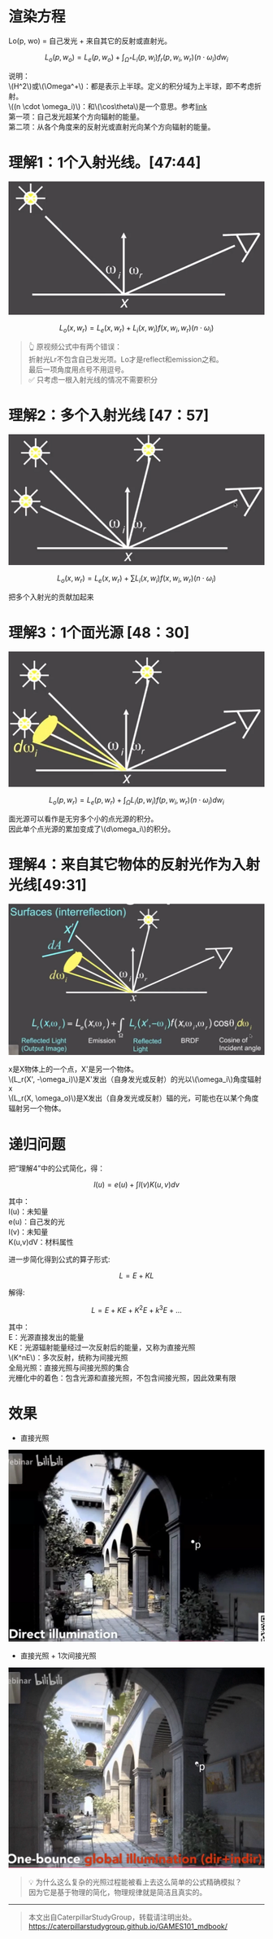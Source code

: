 # 渲染方程

Lo(p, wo) = 自己发光 + 来自其它的反射或直射光。  

$$
L_o(p,w_o) = L_e(p,w_o) + \int_{\Omega^+}L_i(p, w_i)f_r(p, w_i, w_r)(n \cdot \omega_i)dw_i
$$

说明：  
\\(H^2\\)或\\(\Omega^+\\)：都是表示上半球。定义的积分域为上半球，即不考虑折射。   
\\((n \cdot \omega_i)\\)：和\\(\cos\theta\\)是一个意思。参考[link](../Dependency/Vector.md)  
第一项：自己发光超某个方向辐射的能量。  
第二项：从各个角度来的反射光或直射光向某个方向辐射的能量。  

# 理解1：1个入射光线。[47:44]

![](../assets/123.PNG)  

$$
L_o(x,w_r) = L_e(x, w_r) + L_i(x, w_i)f(x, w_i, w_r)(n \cdot \omega_i)
$$

> &#x1F446; 原视频公式中有两个错误：  
> 折射光Lr不包含自己发光项。Lo才是reflect和emission之和。  
> 最后一项角度用点号不用逗号。  
> &#x2705; 只考虑一根入射光线的情况不需要积分

# 理解2：多个入射光线 [47：57]

![](../assets/124.PNG)  

$$
L_o(x,w_r) = L_e(x, w_r) + \sum L_i(x, w_i)f(x, w_i, w_r)(n \cdot \omega_i)
$$

把多个入射光的贡献加起来

# 理解3：1个面光源 [48：30]

![](../assets/125.PNG)  

$$
L_o(p,w_r) = L_e(p,w_r) + \int_{\Omega}L_i(p, w_i)f(p, w_i, w_r)(n \cdot \omega_i)dw_i
$$

面光源可以看作是无穷多个小的点光源的积分。  
因此单个点光源的累加变成了\\(d\omega_i\\)的积分。  

# 理解4：来自其它物体的反射光作为入射光线[49:31]

![](../assets/126.PNG)  

x是X物体上的一个点，X'是另一个物体。  
\\(L_r(X', -\omega_i)\\)是X'发出（自身发光或反射）的光以\\(\omega_i\\)角度辐射x  
\\(L_r(X, \omega_o)\\)是X发出（自身发光或反射）辐的光，可能也在以某个角度辐射另一个物体。  

# 递归问题

把“理解4”中的公式简化，得：  

$$
l(u) = e(u) + \int l(v)K(u,v)dv
$$

其中：  
l(u)：未知量  
e(u)：自己发的光  
I(v)：未知量  
K(u,v)dV：材料属性

进一步简化得到公式的算子形式:

$$
L = E + K L 
$$

解得:

$$
L = E + KE + K^2E + k^3E + \dots
$$

其中：  
E：光源直接发出的能量  
KE：光源辐射能量经过一次反射后的能量，又称为直接光照  
\\(K^nE\\)：多次反射，统称为间接光照  
全局光照：直接光照与间接光照的集合  
光栅化中的着色：包含光源和直接光照，不包含间接光照，因此效果有限    

# 效果

- 直接光照

![](../assets/127.PNG)  

- 直接光照 + 1次间接光照

![](../assets/128.PNG)  

> &#x1F4A1; 为什么这么复杂的光照过程能被看上去这么简单的公式精确模拟？  
> 因为它是基于物理的简化，物理规律就是简洁且真实的。  

------------------------------

> 本文出自CaterpillarStudyGroup，转载请注明出处。  
> https://caterpillarstudygroup.github.io/GAMES101_mdbook/
